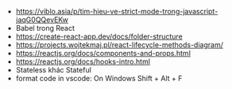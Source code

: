 
- https://viblo.asia/p/tim-hieu-ve-strict-mode-trong-javascript-jaqG0QQevEKw 
 - Babel trong React
- https://create-react-app.dev/docs/folder-structure 
- https://projects.wojtekmaj.pl/react-lifecycle-methods-diagram/ 
- https://reactjs.org/docs/components-and-props.html 
- https://reactjs.org/docs/hooks-intro.html 
- Stateless khác Stateful
- format code in vscode: On Windows Shift + Alt + F
